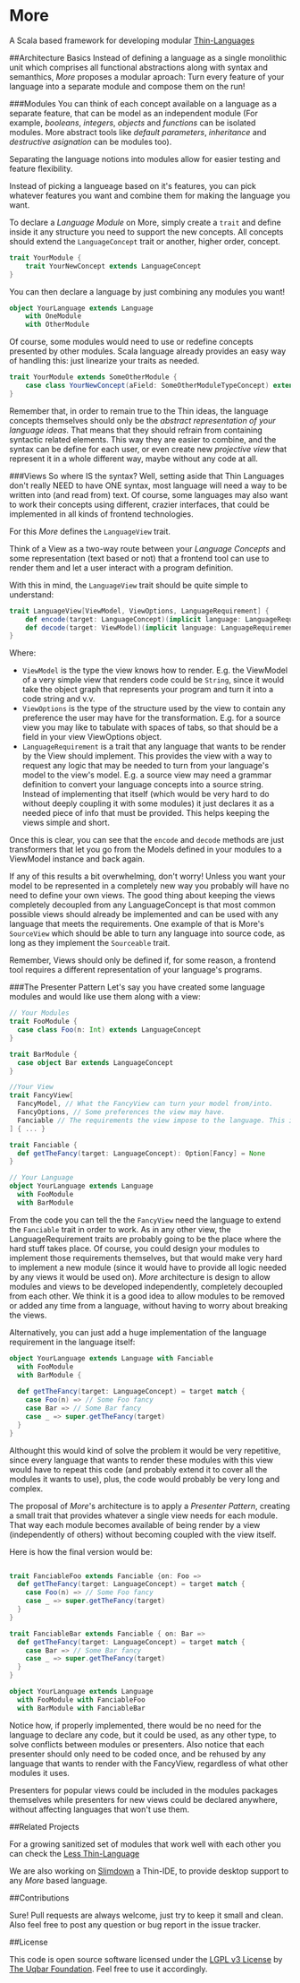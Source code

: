# More
A Scala based framework for developing modular [Thin-Languages](thin-languages.uqbar.org)

##Architecture Basics
Instead of defining a language as a single monolithic unit which comprises all functional abstractions along with syntax and
semanthics, *More* proposes a modular aproach: Turn every feature of your language into a separate module and compose them on
the run!

###Modules
You can think of each concept available on a language as a separate feature, that can be model as an independent module (For
example, *booleans*, *integers*, *objects* and *functions* can be isolated modules. More abstract tools like *default
parameters*, *inheritance* and *destructive asignation* can be modules too).

Separating the language notions into modules allow for easier testing and feature flexibility.

Instead of picking a langueage based on it's features, you can pick whatever features you want and combine them for making
the language you want.

To declare a *Language Module* on More, simply create a `trait` and define inside it any structure you need to support the
new concepts. All concepts should extend the `LanguageConcept` trait or another, higher order, concept.

```scala
trait YourModule {
	trait YourNewConcept extends LanguageConcept
}
```

You can then declare a language by just combining any modules you want!

```scala
object YourLanguage extends Language
	with OneModule
	with OtherModule
```

Of course, some modules would need to use or redefine concepts presented by other modules. Scala language already provides an
easy way of handling this: just linearize your traits as needed.

```scala
trait YourModule extends SomeOtherModule {
	case class YourNewConcept(aField: SomeOtherModuleTypeConcept) extends SomeOtherModuleConcept
}
```

Remember that, in order to remain true to the Thin ideas, the language concepts themselves should only be the *abstract
representation of your language ideas*. That means that they should refrain from containing syntactic related elements. This
way they are easier to combine, and the syntax can be define for each user, or even create new *projective view* that
represent it in a whole different way, maybe without any code at all.

###Views
So where IS the syntax? Well, setting aside that Thin Languages don't really NEED to have ONE syntax, most language will
need a way to be written into (and read from) text. Of course, some languages may also want to work their concepts using
different, crazier interfaces, that could be implemented in all kinds of frontend technologies.

For this *More* defines the `LanguageView` trait.

Think of a View as a two-way route between your *Language Concepts* and some representation (text based or not) that a
frontend tool can use to render them and let a user interact with a program definition.

With this in mind, the `LanguageView` trait should be quite simple to understand:

```scala
trait LanguageView[ViewModel, ViewOptions, LanguageRequirement] {
	def encode(target: LanguageConcept)(implicit language: LanguageRequirement, options: ViewOptions): Try[ViewModel]
	def decode(target: ViewModel)(implicit language: LanguageRequirement,  options: ViewOptions): Try[LanguageConcept]
}
```

Where:
- `ViewModel` is the type the view knows how to render. E.g. the ViewModel of a very simple view that renders code could be
`String`, since it would take the object graph that represents your program and turn it into a code string and v.v.
- `ViewOptions` is the type of the structure used by the view to contain any preference the user may have for the
transformation.
E.g. for a source view you may like to tabulate with spaces of tabs, so that should be a field in your view
ViewOptions object.
- `LanguageRequirement` is a trait that any language that wants to be render by the View should implement. This provides the
view with a way to request any logic that may be needed to turn from your language's model to the view's model.
E.g. a source view may need a grammar definition to convert your language concepts into a source string. Instead of
implementing that itself (which would be very hard to do without deeply coupling it with some modules) it just declares it
as a needed piece of info that must be provided. This helps keeping the views simple and short.

Once this is clear, you can see that the `encode` and `decode` methods are just transformers that let you go from the
Models defined in your modules to a ViewModel instance and back again.

If any of this results a bit overwhelming, don't worry! Unless you want your model to be represented in a completely new way
you probably will have no need to define your own views. The good thing about keeping the views completely decoupled from
any LanguageConcept is that most common possible views should already be implemented and can be used with any language that
meets the requirements. One example of that is More's `SourceView` which should be able to turn any language into source
code, as long as they implement the `Sourceable` trait.

Remember, Views should only be defined if, for some reason, a frontend tool requires a different representation of your
language's programs.

###The Presenter Pattern
Let's say you have created some language modules and would like use them along with a view:

```scala
// Your Modules
trait FooModule {
  case class Foo(n: Int) extends LanguageConcept
}

trait BarModule {
  case object Bar extends LanguageConcept
}

//Your View
trait FancyView[
  FancyModel, // What the FancyView can turn your model from/into.
  FancyOptions, // Some preferences the view may have.
  Fanciable // The requirements the view impose to the language. This is stuff needed by the view to encode/decode.
] { ... }

trait Fanciable {
  def getTheFancy(target: LanguageConcept): Option[Fancy] = None
}

// Your Language
object YourLanguage extends Language
  with FooModule
  with BarModule
```

From the code you can tell the the `FancyView` need the language to extend the `Fanciable` trait in order to work. As in
any other view, the LanguageRequirement traits are probably going to be the place where the hard stuff takes place.
Of course, you could design your modules to implement those requirements themselves, but that would make very
hard to implement a new module (since it would have to provide all logic needed by any views it would be used on). *More*
architecture is design to allow modules and views to be developed independently, completely decoupled from each other. We
think it is a good idea to allow modules to be removed or added any time from a language, without having to worry about
breaking the views.

Alternatively, you can just add a huge implementation of the language requirement in the language itself:

```scala
object YourLanguage extends Language with Fanciable
  with FooModule
  with BarModule {
  
  def getTheFancy(target: LanguageConcept) = target match {
    case Foo(n) => // Some Foo fancy
    case Bar => // Some Bar fancy
    case _ => super.getTheFancy(target)
  }
}
```

Althought this would kind of solve the problem it would be very repetitive, since every language that wants to render these
modules with this view would have to repeat this code (and probably extend it to cover all the modules it wants to use),
plus, the code would probably be very long and complex.

The proposal of *More*'s architecture is to apply a *Presenter Pattern*, creating a small trait that provides whatever a
single view needs for each module. That way each module becomes available of being render by a view (independently of
others) without becoming coupled with the view itself.

Here is how the final version would be:

```scala

trait FanciableFoo extends Fanciable {on: Foo =>
  def getTheFancy(target: LanguageConcept) = target match {
    case Foo(n) => // Some Foo fancy
    case _ => super.getTheFancy(target)
  }
}

trait FanciableBar extends Fanciable { on: Bar =>
  def getTheFancy(target: LanguageConcept) = target match {
    case Bar => // Some Bar fancy
    case _ => super.getTheFancy(target)
  }
}

object YourLanguage extends Language
  with FooModule with FanciableFoo
  with BarModule with FanciableBar
```

Notice how, if properly implemented, there would be no need for the language to declare any code, but it could be used,
as any other type, to solve conflicts between modules or presenters. Also notice that each presenter should only need to be
coded once, and be rehused by any language that wants to render with the FancyView, regardless of what other modules it
uses.

Presenters for popular views could be included in the modules packages themselves while presenters for new views could be
declared anywhere, without affecting languages that won't use them.

##Related Projects

For a growing sanitized set of modules that work well with each other you can check the [Less Thin-Language](https://github.com/thin-languages/Less)

We are also working on [Slimdown](https://github.com/thin-languages/Slimdown) a Thin-IDE, to provide desktop support to any *More* based language.

##Contributions

Sure! Pull requests are always welcome, just try to keep it small and clean. Also feel free to post any question or bug
report in the issue tracker.

##License

This code is open source software licensed under the [LGPL v3 License](https://www.gnu.org/licenses/lgpl.html) by [The Uqbar Foundation](http://www.uqbar-project.org/). Feel free to use it accordingly.
